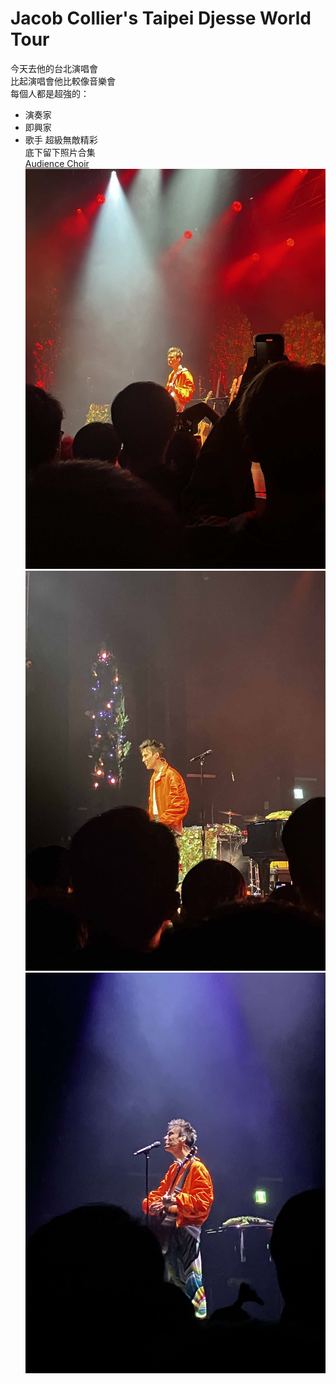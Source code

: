 # Jacob Collier's Taipei Djesse World Tour
今天去他的台北演唱會  
比起演唱會他比較像音樂會  
每個人都是超強的：  
* 演奏家
* 即興家
* 歌手
 超級無敵精彩  
 底下留下照片合集  
 [Audience Choir](https://www.youtube.com/watch?v=K-xNcF5HSlc)
 ![Jacob1](jacob1.jpg)
 ![Jacob2](jacob2.jpg)
 ![Jacob3](jacob3.jpg)
 